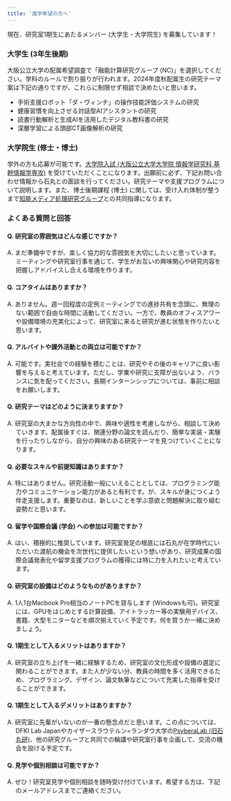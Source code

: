 ```yaml
---
title: '進学希望の方へ'
---
```


現在、研究室1期生にあたるメンバー (大学生・大学院生) を募集しています！

### 大学生 (3年生後期)

大阪公立大学の配属希望調査で「融能計算研究グループ (NC)」を選択してください。学科のルールで割り振りが行われます。2024年度秋配属生の研究テーマ案は下記の通りですが、これらに制限せず相談で決めたいと思います。

* 手術支援ロボット「ダ・ヴィンチ」の操作技能評価システムの研究
* 健康習慣を向上させる対話型AIアシスタントの研究
* 読書行動解析と生成AIを活用したデジタル教科書の研究
* 深層学習による頭部CT画像解析の研究

### 大学院生 (修士・博士)

学外の方も応募が可能です。<a href="https://www.omu.ac.jp/admissions/g/exam_info/graduate/gs_info/" target="_blank" rel="noopener noreferrer">大学院入試 (大阪公立大学大学院 情報学研究科 基幹情報学専攻)</a> を受けていただくことになります。出願前に必ず、下記お問い合わせ情報から石丸との面談を行ってください。研究テーマや支援プログラムについて説明します。また、博士後期課程 (博士) に関しては、受け入れ体制が整うまで<a href="https://imlab.jp" target="_blank" rel="noopener noreferrer">知能メディア処理研究グループ</a>との共同指導になります。

### よくある質問と回答

#### Q. 研究室の雰囲気はどんな感じですか？

<p style="margin-top: 0; text-indent: -1.2rem; padding-left: 1.2rem;">A. まだ準備中ですが、楽しく協力的な雰囲気を大切にしたいと思っています。ミーティングや研究室行事を通じて、学生がお互いの興味関心や研究内容を把握しアドバイスし合える環境を作ります。</p>

#### Q. コアタイムはありますか？

<p style="margin-top: 0; text-indent: -1.2rem; padding-left: 1.2rem;">A. ありません。週一回程度の定例ミーティングでの進捗共有を念頭に、無理のない範囲で自由な時間に活動してください。一方で、教員のオフィスアワーや設備環境の充実化によって、研究室に来ると研究が進む状態を作りたいと思います。</p>

#### Q. アルバイトや課外活動との両立は可能ですか？

<p style="margin-top: 0; text-indent: -1.2rem; padding-left: 1.2rem;">A. 可能です。実社会での経験を積むことは、研究やその後のキャリアに良い影響を与えると考えています。ただし、学業や研究に支障が出ないよう、バランスに気を配ってください。長期インターンシップについては、事前に相談をお願いします。</p>

#### Q. 研究テーマはどのように決まりますか？

<p style="margin-top: 0; text-indent: -1.2rem; padding-left: 1.2rem;">A. 研究室の大まかな方向性の中で、興味や適性を考慮しながら、相談して決めていきます。配属後すぐは、関連分野の論文を読んだり、簡単な実装・実験を行ったりしながら、自分の興味のある研究テーマを見つけていくことになります。</p>

#### Q. 必要なスキルや前提知識はありますか？

<p style="margin-top: 0; text-indent: -1.2rem; padding-left: 1.2rem;">A. 特にはありません。研究活動一般にいえることとしては、プログラミング能力やコミュニケーション能力があると有利です。が、スキルが身につくよう伴走支援します。重要なのは、新しいことを学ぶ意欲と問題解決に取り組む姿勢だと思います。</p>

#### Q. 留学や国際会議 (学会) への参加は可能ですか？

<p style="margin-top: 0; text-indent: -1.2rem; padding-left: 1.2rem;">A. はい、積極的に推奨しています。研究室発足の根底には石丸が在学時代にいただいた渡航の機会を次世代に提供したいという想いがあり、研究成果の国際会議発表化や留学支援プログラムの獲得には特に力を入れたいと考えています。</p>

#### Q. 研究室の設備はどのようなものがありますか？

<p style="margin-top: 0; text-indent: -1.2rem; padding-left: 1.2rem;">A. 1人1台Macbook Pro相当のノートPCを貸与します (Windowsも可)。研究室には、GPUをはじめとする計算設備、アイトラッカー等の実験用デバイス、書籍、大型モニターなどを順次揃えていく予定です。何を買うか一緒に決めましょう。</p>

#### Q. 1期生として入るメリットはありますか？

<p style="margin-top: 0; text-indent: -1.2rem; padding-left: 1.2rem;">A. 研究室の立ち上げを一緒に経験するため、研究室の文化形成や設備の選定に関わることができます。また人が少ない分、教員の時間を多く活用できるため、プログラミング、デザイン、論文執筆などについて充実した指導を受けることができます。</p>

#### Q. 1期生として入るデメリットはありますか？

<p style="margin-top: 0; text-indent: -1.2rem; padding-left: 1.2rem;">A. 研究室に先輩がいないのが一番の懸念点だと思います。この点については、DFKI Lab Japanやカイザースラウテルン=ランダウ大学の<a href="https://www.psyberlab.de/" target="_blank" rel="noopener noreferrer">PsyberaLab (旧石丸研)</a>、他の研究グループと共同での輪講や研究室行事を企画して、交流の機会を設ける予定です。

#### Q. 見学や個別相談は可能ですか？

<p style="margin-top: 0; text-indent: -1.2rem; padding-left: 1.2rem;">A. ぜひ！研究室見学や個別相談を随時受け付けています。希望する方は、下記のメールアドレスまでご連絡ください。</p>